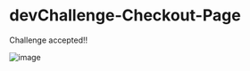 # devChallenge-Checkout-Page
Challenge accepted!!

![image](https://user-images.githubusercontent.com/90775920/139192992-be8fd016-12e1-448e-9ede-db56e1e9ef06.png)
